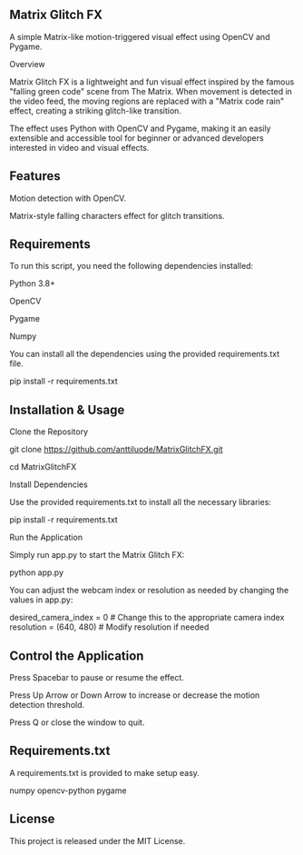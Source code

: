 ## Matrix Glitch FX

A simple Matrix-like motion-triggered visual effect using OpenCV and Pygame.

Overview

Matrix Glitch FX is a lightweight and fun visual effect inspired by the famous "falling green code" scene from The Matrix. When movement is detected in the video feed, the moving regions are replaced with a "Matrix code rain" effect, creating a striking glitch-like transition.

The effect uses Python with OpenCV and Pygame, making it an easily extensible and accessible tool for beginner or advanced developers interested in video and visual effects.

## Features

Motion detection with OpenCV.

Matrix-style falling characters effect for glitch transitions.

## Requirements

To run this script, you need the following dependencies installed:

Python 3.8+

OpenCV

Pygame

Numpy

You can install all the dependencies using the provided requirements.txt file.

pip install -r requirements.txt

## Installation & Usage

Clone the Repository

git clone https://github.com/anttiluode/MatrixGlitchFX.git

cd MatrixGlitchFX

Install Dependencies

Use the provided requirements.txt to install all the necessary libraries:

pip install -r requirements.txt

Run the Application

Simply run app.py to start the Matrix Glitch FX:

python app.py

You can adjust the webcam index or resolution as needed by changing the values in app.py:

desired_camera_index = 0  # Change this to the appropriate camera index
resolution = (640, 480)    # Modify resolution if needed

## Control the Application

Press Spacebar to pause or resume the effect.

Press Up Arrow or Down Arrow to increase or decrease the motion detection threshold.

Press Q or close the window to quit.

## Requirements.txt

A requirements.txt is provided to make setup easy.

numpy
opencv-python
pygame

## License

This project is released under the MIT License.
